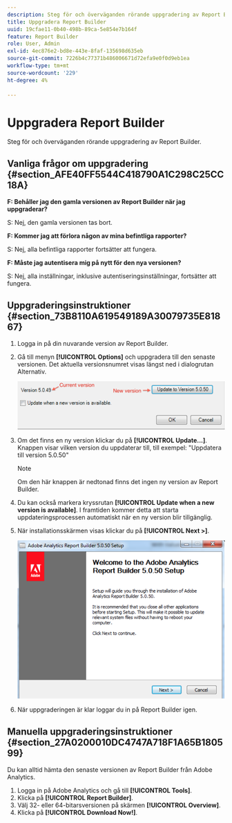 ```yaml
---
description: Steg för och överväganden rörande uppgradering av Report Builder.
title: Uppgradera Report Builder
uuid: 19cfae11-0b40-498b-89ca-5e854e7b164f
feature: Report Builder
role: User, Admin
exl-id: 4ec876e2-bd8e-443e-8faf-135698d635eb
source-git-commit: 7226b4c77371b486006671d72efa9e0f0d9eb1ea
workflow-type: tm+mt
source-wordcount: '229'
ht-degree: 4%

---
```


# Uppgradera Report Builder

Steg för och överväganden rörande uppgradering av Report Builder.

## Vanliga frågor om uppgradering {#section_AFE40FF5544C418790A1C298C25CC18A}

**F: Behåller jag den gamla versionen av Report Builder när jag uppgraderar?**

S: Nej, den gamla versionen tas bort.

**F: Kommer jag att förlora någon av mina befintliga rapporter?**

S: Nej, alla befintliga rapporter fortsätter att fungera.

**F: Måste jag autentisera mig på nytt för den nya versionen?**

S: Nej, alla inställningar, inklusive autentiseringsinställningar, fortsätter att fungera.

## Uppgraderingsinstruktioner {#section_73B8110A619549189A30079735E81867}

1. Logga in på din nuvarande version av Report Builder.
1. Gå till menyn **[!UICONTROL Options]** och uppgradera till den senaste versionen. Det aktuella versionsnumret visas längst ned i dialogrutan Alternativ.

   ![](assets/upgrade.png)

1. Om det finns en ny version klickar du på **[!UICONTROL Update...]**. Knappen visar vilken version du uppdaterar till, till exempel: &quot;Uppdatera till version 5.0.50&quot;

   >[!NOTE]
   >
   >Om den här knappen är nedtonad finns det ingen ny version av Report Builder.

1. Du kan också markera kryssrutan **[!UICONTROL Update when a new version is available]**. I framtiden kommer detta att starta uppdateringsprocessen automatiskt när en ny version blir tillgänglig.
1. När installationsskärmen visas klickar du på **[!UICONTROL Next >]**.

   ![](assets/setup.png)

1. När uppgraderingen är klar loggar du in på Report Builder igen.

## Manuella uppgraderingsinstruktioner {#section_27A0200010DC4747A718F1A65B180599}

Du kan alltid hämta den senaste versionen av Report Builder från Adobe Analytics.

1. Logga in på Adobe Analytics och gå till **[!UICONTROL Tools]**.
1. Klicka på **[!UICONTROL Report Builder]**.
1. Välj 32- eller 64-bitarsversionen på skärmen **[!UICONTROL Overview]**.
1. Klicka på **[!UICONTROL Download Now!]**.
